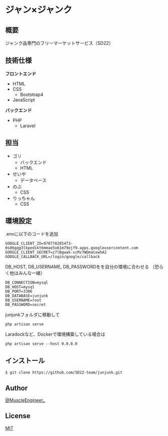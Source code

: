 # ジャン×ジャンク
## 概要

ジャンク品専門のフリーマーケットサービス（SD22）

## 技術仕様

**フロントエンド**

- HTML
- CSS
    - Bootstrap4
- JavaScript

**バックエンド**

- PHP
    - Laravel

## 担当
- ゴリ
    - バックエンド
    - HTML
- せいや
    - データベース
- のぶ
    - CSS
- りっちゃん
    - CSS

## 環境設定
.envに以下のコードを追加
```
GOOGLE_CLIENT_ID=970778285473-0s06gqg3lkpedskt6mmae5o61m79ejf9.apps.googleusercontent.com
GOOGLE_CLIENT_SECRET=z7lBgwak-scMz7WDmaCowhA2
GOOGLE_CALLBACK_URL=/login/google/callback
```

DB_HOST, DB_USERNAME, DB_PASSWORDをを自分の環境に合わせる
（恐らく他はみんな一緒）
```
DB_CONNECTION=mysql
DB_HOST=mysql
DB_PORT=3306
DB_DATABASE=junjunk
DB_USERNAME=root
DB_PASSWORD=secret
```
junjunkフォルダに移動して
```
php artisan serve
```
Laradockなど、Dockerで環境構築している場合は
```
php artisan serve --host 0.0.0.0
```

## インストール

```
$ git clone https://github.com/SD22-team/junjunk.git
```

## Author

[@MuscleEngineer_](https://twitter.com/KHiroki86_)

## License

[MIT](http://b4b4r07.mit-license.org)
